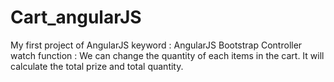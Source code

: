 # Cart_angularJS
My first project of AngularJS
keyword :
AngularJS Bootstrap Controller watch
function :
We can change the quantity of each items in the cart. 
It will calculate the total prize and total quantity.
